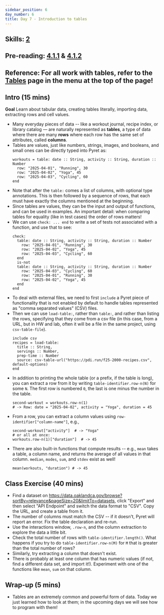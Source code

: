 ```yaml
---
sidebar_position: 6
day_number: 6
title: Day 7 - Introduction to tables
---
```


## Skills: [2](/skills/#(2))


## Pre-reading: [4.1.1]({{DCIC_DOMAIN}}/intro-tabular-data.html#%28part._.Creating_.Tabular_.Data%29) \& [4.1.2]({{DCIC_DOMAIN}}/intro-tabular-data.html#%28part._.Extracting_.Rows_and_.Cell_.Values%29)

## Reference: For all work with tables, refer to the [Tables](/tables) page in the menu at the top of the page!

## Intro (15 mins)

**Goal** Learn about tabular data, creating tables literally, importing data, extracting rows and cell values.

- Many everyday pieces of data -- like a workout journal, recipe index, or
  library catalog — are naturally represented as **tables**, a type of data
  where there are many **rows** where each row has the same set of attributes,
  called **columns**.
- Tables are values, just like numbers, strings, images, and booleans, and small ones can be directly typed into Pyret as:
  ```pyret
  workouts = table: date :: String, activity :: String, duration :: Number
    row: "2025-04-01", "Running", 30
    row: "2025-04-02", "Yoga", 45
    row: "2025-04-03", "Cycling", 60
  end
  ```
- Note that after the `table:` comes a list of columns, with optional type
  annotations. This is then followed by a sequence of rows, that each must have
  exactly the columns mentioned at the beginning.
- Since tables are values, they can be the input and output of functions, and
  can be used in examples. An important detail: when comparing tables for
  equality (like in test cases) the order of rows matters! 
- We can use `check: ... end` to write a set of tests not associated with a function, and use that to see: 
  ```pyret
  check:
    table: date :: String, activity :: String, duration :: Number
      row: "2025-04-01", "Running", 30
      row: "2025-04-02", "Yoga", 45
      row: "2025-04-03", "Cycling", 60
    end
    is-not
    table: date :: String, activity :: String, duration :: Number
      row: "2025-04-03", "Cycling", 60
      row: "2025-04-01", "Running", 30
      row: "2025-04-02", "Yoga", 45
    end
  end
  ```
- To deal with external files, we need to first `include` a Pyret piece of
  functionality that is not enabled by default to handle tables represented as
  "comma separated values" (CSV) files.
- Then we can use `load-table:`, rather than `table:`, and rather than listing
  the rows, specifying that they come from a csv file (in this case, from a URL,
  but in HW and lab, often it will be a file in the same project, using
  `csv-table-file`).
  ```pyret
  include csv
  recipes = load-table:
    title :: String,
    servings :: Number,
    prep-time :: Number
    source: csv-table-url("https://pdi.run/f25-2000-recipes.csv", default-options)
  end
  ```
- In addition to printing the whole table (or a prefix, if the table is long),
  you can extract a row from it by writing `table-identifier.row-n(N)` for some `N`.
  The first row is numbered `0`, the last is one minus the number in the table.
  ```pyret
  second-workout = workouts.row-n(1)
  # -> Row: date = "2025-04-02", activity = "Yoga", duration = 45
  ```
- From a row, you can extract a column values using `row-identifier["column-name"]`, e.g.,
  ```pyret
  second-workout["activity"]  # -> "Yoga"
  # or all at once:
  workouts.row-n(1)["duration"]  # -> 45
  ```
- There are also built-in functions that compute results -- e.g., `mean` takes a table, a column name, and 
  returns the average of all values in that column. `median`, `modes`, `sum`, and `stdev` exist as well!
  ```pyret
  mean(workouts, "duration") # -> 45
  ```

## Class Exercise (40 mins)
- Find a dataset on https://data.oaklandca.gov/browse?sortBy=relevance&pageSize=20&limitTo=datasets, click "Export" and then select "API Endpoint" and switch the data format to "CSV". Copy the URL, and create a table from it.
- The number of columns must match the CSV -- if it doesn't, Pyret will report an error. Fix the table declaration and re-run.
- Use the interactions window, `.row-n`, and the column extraction to explore
  the data a little bit.
- Check the total number of rows with `table-identifier.length()`. What happens
  if you try to do `table-identifier.row-n(M)` for `M` that is greater than the
  total number of rows?
- Similarly, try extracting a column that doesn't exist. 
- There is probably at least one column that has numeric values (if not, find a different data set, and import it!). Experiment with one of the functions like `mean`, `sum` on that column.


## Wrap-up (5 mins)
- Tables are an extremely common and powerful form of data. Today we just
  learned how to look at them; in the upcoming days we will see how to program with them!
